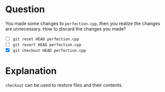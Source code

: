 # Question
You made some changes to `perfection.cpp`, then you realize the changes are
unnecessary. How to discard the changes you made?
- [ ] `git reset HEAD perfection.cpp`
- [ ] `git revert HEAD perfection.cpp`
- [X] `git checkout HEAD perfection.cpp`

# Explanation
`checkout` can be used to restore files and their contents. 
